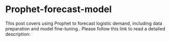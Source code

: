# Prophet-forecast-model
This post covers using Prophet to forecast logistic demand, including data preparation and model fine-tuning.. Please follow this link to read a detailed description:
